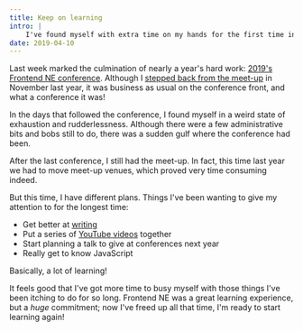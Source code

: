 ```yaml
---
title: Keep on learning
intro: |
    I've found myself with extra time on my hands for the first time in years and I can't wait to pick up some projects I've been eyeing been for a while.
date: 2019-04-10
---
```


Last week marked the culmination of nearly a year's hard work: [2019's Frontend NE conference](https://2019.frontendne.co.uk/). Although I [stepped back from the meet-up](/blog/leaving-the-frontend-ne-meet-up) in November last year, it was business as usual on the conference front, and what a conference it was!

In the days that followed the conference, I found myself in a weird state of exhaustion and rudderlessness. Although there were a few administrative bits and bobs still to do, there was a sudden gulf where the conference had been.

After the last conference, I still had the meet-up. In fact, this time last year we had to move meet-up venues, which proved very time consuming indeed.

But this time, I have different plans. Things I've been wanting to give my attention to for the longest time:

- Get better at [writing](/blog/a-new-years-resolution-for-2019)
- Put a series of [YouTube videos](https://www.youtube.com/channel/UCfqONSnrR72QblVIFnbrS5A) together
- Start planning a talk to give at conferences next year
- Really get to know JavaScript

Basically, a lot of learning!

It feels good that I've got more time to busy myself with those things I've been itching to do for so long. Frontend NE was a great learning experience, but a *huge* commitment; now I've freed up all that time, I'm ready to start learning again!
